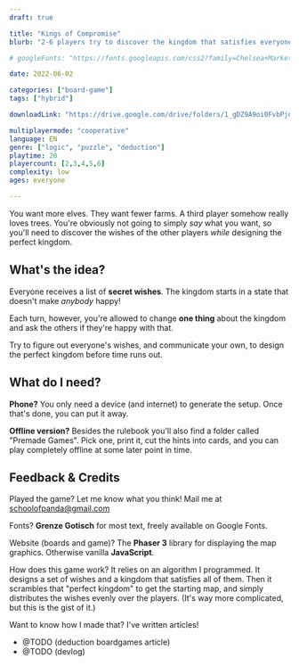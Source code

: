```yaml
---
draft: true

title: "Kings of Compromise"
blurb: "2-6 players try to discover the kingdom that satisfies everyone's secret wishes by changing one thing at a time"

# googleFonts: "https://fonts.googleapis.com/css2?family=Chelsea+Market&display=swap"

date: 2022-06-02

categories: ["board-game"]
tags: ["hybrid"]

downloadLink: "https://drive.google.com/drive/folders/1_gDZ9A9oi0FvbPjqjx4DDd19GO-NqZKL"

multiplayermode: "cooperative"
language: EN
genre: ["logic", "puzzle", "deduction"]
playtime: 20
playercount: [2,3,4,5,6]
complexity: low
ages: everyone

---
```


You want more elves. They want fewer farms. A third player somehow really loves trees. You're obviously not going to simply _say_ what you want, so you'll need to discover the wishes of the other players _while_ designing the perfect kingdom.

<!-- Introduction + explanation text -->
## What's the idea?

Everyone receives a list of **secret wishes**. The kingdom starts in a state that doesn't make _anybody_ happy!

Each turn, however, you're allowed to change **one thing** about the kingdom and ask the others if they're happy with that.

Try to figure out everyone's wishes, and communicate your own, to design the perfect kingdom before time runs out. 


## What do I need?

**Phone?** You only need a device (and internet) to generate the setup. Once that's done, you can put it away.

**Offline version?** Besides the rulebook you'll also find a folder called "Premade Games". Pick one, print it, cut the hints into cards, and you can play completely offline at some later point in time.

## Feedback & Credits

Played the game? Let me know what you think! Mail me at [schoolofpanda@gmail.com](mailto:schoolofpanda@gmail.com)
          
Fonts? **Grenze Gotisch** for most text, freely available on Google Fonts.

Website (boards and game)? The **Phaser 3** library for displaying the map graphics. Otherwise vanilla **JavaScript**.

How does this game work? It relies on an algorithm I programmed. It designs a set of wishes and a kingdom that satisfies all of them. Then it scrambles that "perfect kingdom" to get the starting map, and simply distributes the wishes evenly over the players. (It's way more complicated, but this is the gist of it.)

Want to know how I made that? I've written articles!
- @TODO (deduction boardgames article)
- @TODO (devlog)
